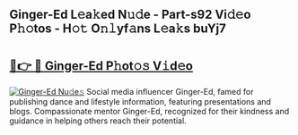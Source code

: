 ## Ginger-Ed L𝚎a𝚔ed N𝚞𝚍e - Part-s92 Vi𝚍𝚎o P𝚑𝚘tos - H𝚘𝚝 O𝚗𝚕yf𝚊ns L𝚎a𝚔s buYj7

# <h2><a href="http://kf63pq5.oniu.top/?m=Ginger-Ed">🔗👉 🔴 Ginger-Ed P𝚑ot𝚘𝚜 V𝚒d𝚎o</a></h2>

[![Ginger-Ed Nu𝚍e𝚜](https://i.imgur.com/0qMVB7G.gif)](http://kf63pq5.oniu.top/?m=Ginger-Ed)
Social media influencer Ginger-Ed, famed for publishing dance and lifestyle information, featuring presentations and blogs. Compassionate mentor Ginger-Ed, recognized for their kindness and guidance in helping others reach their potential.  
